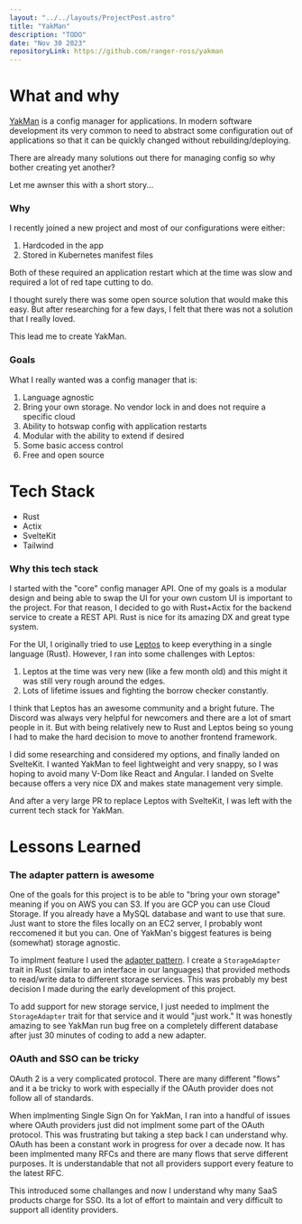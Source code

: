 ```yaml
---
layout: "../../layouts/ProjectPost.astro"
title: "YakMan"
description: "TODO"
date: "Nov 30 2023"
repositoryLink: https://github.com/ranger-ross/yakman
---
```


# What and why

[YakMan](https://github.com/ranger-ross/nihongo-stats) is a config manager for applications. In modern software development its very common to need to abstract some configuration out of applications so that it can be quickly changed without rebuilding/deploying. 

There are already many solutions out there for managing config so why bother creating yet another?

Let me awnser this with a short story...

### Why

I recently joined a new project and most of our configurations were either:
1. Hardcoded in the app
2. Stored in Kubernetes manifest files

Both of these required an application restart which at the time was slow and required a lot of red tape cutting to do.

I thought surely there was some open source solution that would make this easy. But after researching for a few days, I felt that there was not a solution that I really loved. 

This lead me to create YakMan.

### Goals

What I really wanted was a config manager that is:

1. Language agnostic
2. Bring your own storage. No vendor lock in and does not require a specific cloud
3. Ability to hotswap config with application restarts
4. Modular with the ability to extend if desired 
5. Some basic access control
6. Free and open source


# Tech Stack

- Rust 
- Actix
- SvelteKit
- Tailwind

### Why this tech stack

I started with the "core" config manager API. One of my goals is a modular design and being able to swap the UI for your own custom UI is important to the project. For that reason, I decided to go with Rust+Actix for the backend service to create a REST API. Rust is nice for its amazing DX and great type system.

For the UI, I originally tried to use [Leptos](https://leptos.dev/) to keep everything in a single language (Rust). However, I ran into some challenges with Leptos:

1. Leptos at the time was very new (like a few month old) and this might it was still very rough around the edges.
2. Lots of lifetime issues and fighting the borrow checker constantly. 

I think that Leptos has an awesome community and a bright future. The Discord was always very helpful for newcomers and there are a lot of smart people in it.
But with being relatively new to Rust and Leptos being so young I had to make the hard decision to move to another frontend framework.

I did some researching and considered my options, and finally landed on SvelteKit. I wanted YakMan to feel lightweight and very snappy, so I was hoping to avoid many V-Dom like React and Angular. I landed on Svelte because offers a very nice DX and makes state management very simple.

And after a very large PR to replace Leptos with SvelteKit, I was left with the current tech stack for YakMan.


# Lessons Learned

### The adapter pattern is awesome

One of the goals for this project is to be able to "bring your own storage" meaning if you on AWS you can S3. If you are GCP you can use Cloud Storage. If you already have a MySQL database and want to use that sure. Just want to store the files locally on an EC2 server, I probably wont reccomened it but you can. One of YakMan's biggest features is being (somewhat) storage agnostic.

To implment feature I used the [adapter pattern](https://en.wikipedia.org/wiki/Adapter_pattern). I create a `StorageAdapter` trait in Rust (similar to an interface in our languages) that provided methods to read/write data to different storage services. This was probably my best decision I made during the early development of this project.

To add support for new storage service, I just needed to implment the `StorageAdapter` trait for that service and it would "just work." It was honestly amazing to see YakMan run bug free on a completely different database after just 30 minutes of coding to add a new adapter.

### OAuth and SSO can be tricky

OAuth 2 is a very complicated protocol. There are many different "flows" and it a be tricky to work with especially if the OAuth provider does not follow all of standards. 

When implmenting Single Sign On for YakMan, I ran into a handful of issues where OAuth providers just did not implment some part of the OAuth protocol. This was frustrating but taking a step back I can understand why. OAuth has been a constant work in progress for over a decade now. It has been implmented many RFCs and there are many flows that serve different purposes. It is understandable that not all providers support every feature to the latest RFC.

This introduced some challanges and now I understand why many SaaS products charge for SSO. Its a lot of effort to maintain and very difficult to support all identity providers.


